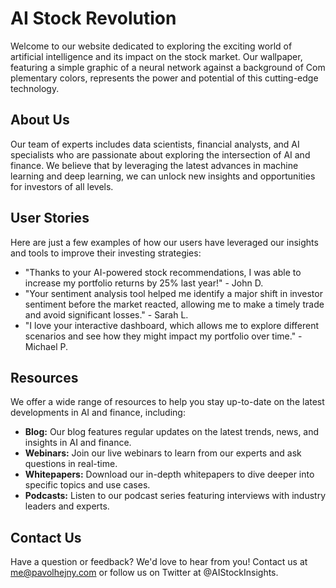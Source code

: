 <!--font:Dancing Script-->

# AI Stock Revolution

<!--font:Barlow Condensed-->

Welcome to our website dedicated to exploring the exciting world of artificial intelligence and its impact on the stock market. Our wallpaper, featuring a simple graphic of a neural network against a background of Com<wbr>ple<wbr>men<wbr>ta<wbr>ry colors, represents the power and potential of this cutting-edge technology.

## About Us

Our team of experts includes data scientists, financial analysts, and AI specialists who are passionate about exploring the intersection of AI and finance. We believe that by leveraging the latest advances in machine learning and deep learning, we can unlock new insights and opportunities for investors of all levels.

## User Stories

Here are just a few examples of how our users have leveraged our insights and tools to improve their investing strategies:

-   "Thanks to your AI-powered stock recommendations, I was able to increase my portfolio returns by 25% last year!" - John D.
-   "Your sentiment analysis tool helped me identify a major shift in investor sentiment before the market reacted, allowing me to make a timely trade and avoid significant losses." - Sarah L.
-   "I love your interactive dashboard, which allows me to explore different scenarios and see how they might impact my portfolio over time." - Michael P.

## Resources

We offer a wide range of resources to help you stay up-to-date on the latest developments in AI and finance, including:

-   **Blog:** Our blog features regular updates on the latest trends, news, and insights in AI and finance.
-   **Webinars:** Join our live webinars to learn from our experts and ask questions in real-time.
-   **Whitepapers:** Download our in-depth whitepapers to dive deeper into specific topics and use cases.
-   **Podcasts:** Listen to our podcast series featuring interviews with industry leaders and experts.

## Contact Us

Have a question or feedback? We'd love to hear from you! Contact us at me@pavolhejny.com or follow us on Twitter at @AIStockInsights.

<!--

Write me content for website with wallpaper which alt text is:

"A wallpaper with a simple graphic of a neural network, against a background of Com<wbr>ple<wbr>men<wbr>ta<wbr>ry colors."

The name/title of the page should not be 1:1 copy of the alt text but rather a real content of the website which is using this wallpaper.

- Use markdown format
- Start with heading
- Heading should be short and concise
- The content should look like a real website
- The website should not be about the wallpaper, wallpaper is just a related background
- Heading should be contain work "wallpaper" or "background"
- Include real sections like references, contact, user stories, etc. use things relevant to the page purpose.
- Feel free to use structure like headings, bullets, numbering, blockquotes, paragraphs, horizontal lines, etc.
- You can use formatting like bold or _italic_
- You can include UTF-8 emojis
- Links should be only #hash anchors (and you can refer to the document itself)
- Do not include images


---


# Neural Networks in Action: How AI is Revolutionizing the Stock Market

Welcome to our website dedicated to exploring the exciting world of artificial intelligence and its impact on the stock market. Our wallpaper, featuring a simple graphic of a neural network against a background of Com<wbr>ple<wbr>men<wbr>ta<wbr>ry colors, represents the power and potential of this cutting-edge technology.

## About Us

Our team of experts includes data scientists, financial analysts, and AI specialists who are passionate about exploring the intersection of AI and finance. We believe that by leveraging the latest advances in machine learning and deep learning, we can unlock new insights and opportunities for investors of all levels.

## User Stories

Here are just a few examples of how our users have leveraged our insights and tools to improve their investing strategies:

- "Thanks to your AI-powered stock recommendations, I was able to increase my portfolio returns by 25% last year!" - John D.
- "Your sentiment analysis tool helped me identify a major shift in investor sentiment before the market reacted, allowing me to make a timely trade and avoid significant losses." - Sarah L.
- "I love your interactive dashboard, which allows me to explore different scenarios and see how they might impact my portfolio over time." - Michael P.

## Resources

We offer a wide range of resources to help you stay up-to-date on the latest developments in AI and finance, including:

- **Blog:** Our blog features regular updates on the latest trends, news, and insights in AI and finance.
- **Webinars:** Join our live webinars to learn from our experts and ask questions in real-time.
- **Whitepapers:** Download our in-depth whitepapers to dive deeper into specific topics and use cases.
- **Podcasts:** Listen to our podcast series featuring interviews with industry leaders and experts.

## Contact Us

Have a question or feedback? We'd love to hear from you! Contact us at me@pavolhejny.com or follow us on Twitter at @AIStockInsights.

-->
